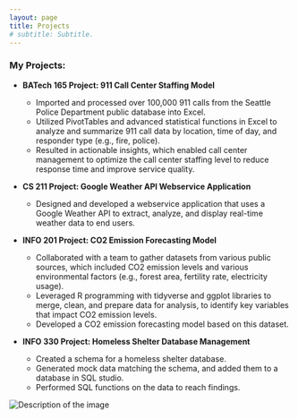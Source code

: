 ```yaml
---
layout: page
title: Projects
# subtitle: Subtitle.
---
```


### My Projects:

- **BATech 165 Project: 911 Call Center Staffing Model**
  - Imported and processed over 100,000 911 calls from the Seattle Police Department public database into Excel.
  - Utilized PivotTables and advanced statistical functions in Excel to analyze and summarize 911 call data by location, time of day, and responder type (e.g., fire, police).
  - Resulted in actionable insights, which enabled call center management to optimize the call center staffing level to reduce response time and improve service quality.
  
- **CS 211 Project: Google Weather API Webservice Application**
  - Designed and developed a webservice application that uses a Google Weather API to extract, analyze, and display real-time weather data to end users.

- **INFO 201 Project: CO2 Emission Forecasting Model**
  - Collaborated with a team to gather datasets from various public sources, which included CO2 emission levels and various environmental factors (e.g., forest area, fertility rate, electricity usage).
  - Leveraged R programming with tidyverse and ggplot libraries to merge, clean, and prepare data for analysis, to identify key variables that impact CO2 emission levels.
  - Developed a CO2 emission forecasting model based on this dataset.

- **INFO 330 Project: Homeless Shelter Database Management**
  - Created a schema for a homeless shelter database.
  - Generated mock data matching the schema, and added them to a database in SQL studio.
  - Performed SQL functions on the data to reach findings.


![Description of the image](../assets/img/crepe.jpg)
